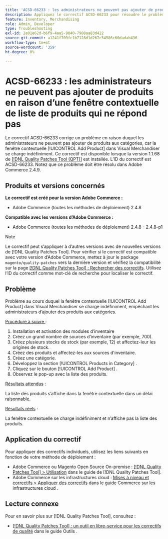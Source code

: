 ```yaml
---
title: 'ACSD-66233 : les administrateurs ne peuvent pas ajouter de produits en raison d’une fenêtre contextuelle de liste de produits qui ne répond pas'
description: Appliquez le correctif ACSD-66233 pour résoudre le problème d’Adobe Commerce en raison duquel les administrateurs et administratrices ne peuvent pas ajouter de produits aux catégories, car la fenêtre contextuelle [!UICONTROL Add Product] dans Visual Merchandiser se charge indéfiniment.
feature: Inventory, Merchandising
role: Admin, Developer
type: Troubleshooting
exl-id: 2e01e62d-b6f9-4aa5-9040-7908aa83d422
source-git-commit: a1241f709fc1b7128d1d267c54586c60dadab436
workflow-type: tm+mt
source-wordcount: '359'
ht-degree: 0%

---
```


# ACSD-66233 : les administrateurs ne peuvent pas ajouter de produits en raison d’une fenêtre contextuelle de liste de produits qui ne répond pas

Le correctif ACSD-66233 corrige un problème en raison duquel les administrateurs ne peuvent pas ajouter de produits aux catégories, car la fenêtre contextuelle [!UICONTROL Add Product] dans Visual Merchandiser se charge indéfiniment. Ce correctif est disponible lorsque la version 1.1.68 de [[!DNL Quality Patches Tool (QPT)]](/help/tools/quality-patches-tool/quality-patches-tool-to-self-serve-quality-patches.md) est installée. L’ID du correctif est ACSD-66233. Notez que ce problème doit être résolu dans Adobe Commerce 2.4.9.

## Produits et versions concernés

**Le correctif est créé pour la version Adobe Commerce :**

* Adobe Commerce (toutes les méthodes de déploiement) 2.4.8

**Compatible avec les versions d’Adobe Commerce :**

* Adobe Commerce (toutes les méthodes de déploiement) 2.4.8 - 2.4.8-p1

>[!NOTE]
>
>Le correctif peut s’appliquer à d’autres versions avec de nouvelles versions de [!DNL Quality Patches Tool]. Pour vérifier si le correctif est compatible avec votre version d’Adobe Commerce, mettez à jour le package `magento/quality-patches` vers la dernière version et vérifiez la compatibilité sur la page [[!DNL Quality Patches Tool] : Rechercher des correctifs](https://experienceleague.adobe.com/tools/commerce-quality-patches/index.html?lang=fr). Utilisez l’ID du correctif comme mot-clé de recherche pour localiser le correctif.

## Problème

Problème au cours duquel la fenêtre contextuelle [!UICONTROL Add Product] dans Visual Merchandiser se charge indéfiniment, empêchant les administrateurs d’ajouter des produits aux catégories.

<u>Procédure à suivre </u> :

1. Installation et activation des modules d’inventaire
1. Créez un grand nombre de sources d’inventaire (par exemple, 700).
1. Créez plusieurs stocks de stock (par exemple, 12) et affectez-leur les origines de stock.
1. Créez des produits et affectez-les aux sources d&#39;inventaire.
1. Créez une catégorie.
1. Développez la section [!UICONTROL Products in Category] .
1. Cliquez sur le bouton [!UICONTROL Add Product] .
1. Observez le pop-up avec la liste des produits.

<u>Résultats attendus</u> :

La liste des produits s’affiche dans la fenêtre contextuelle dans un délai raisonnable.

<u>Résultats réels</u> :

La fenêtre contextuelle se charge indéfiniment et n’affiche pas la liste des produits.

## Application du correctif

Pour appliquer des correctifs individuels, utilisez les liens suivants en fonction de votre méthode de déploiement :

* Adobe Commerce ou Magento Open Source On-premise : [[!DNL Quality Patches Tool] > Utilisation](/help/tools/quality-patches-tool/usage.md) dans le guide de [!DNL Quality Patches Tool].
* Adobe Commerce sur les infrastructures cloud : [Mises à niveau et correctifs > Appliquer des correctifs](https://experienceleague.adobe.com/docs/commerce-cloud-service/user-guide/develop/upgrade/apply-patches.html?lang=fr) dans le guide Commerce sur les infrastructures cloud .

## Lecture connexe

Pour en savoir plus sur [!DNL Quality Patches Tool], consultez :

* [[!DNL Quality Patches Tool] : un outil en libre-service pour les correctifs de qualité](/help/tools/quality-patches-tool/quality-patches-tool-to-self-serve-quality-patches.md) dans le guide Outils .
